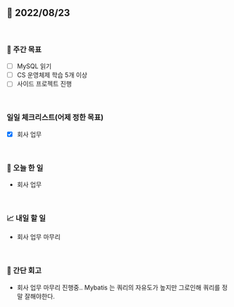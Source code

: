 ## 📅 2022/08/23

<br/>

### 🏹 주간 목표

- [ ] MySQL 읽기
- [ ] CS 운영체제 학습 5개 이상
- [ ] 사이드 프로젝트 진행

<br/>

### 일일 체크리스트(어제 정한 목표)

- [x] 회사 업무

<br/>

### 💯 오늘 한 일

- 회사 업무

<br/>

### 📈 내일 할 일

- 회사 업무 마무리

<br/>

### 🧐 간단 회고

- 회사 업무 마무리 진행중.. Mybatis 는 쿼리의 자유도가 높지만 그로인해 쿼리를 정말 잘해야한다.